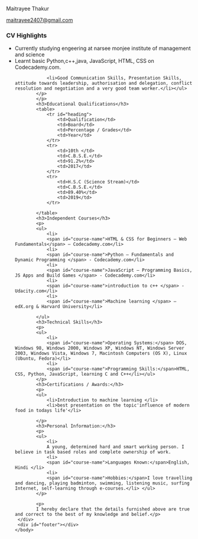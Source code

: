 <html>
 <head>
<link type="text/css" rel="stylesheet" href="resume.css"/>
<title></title> 
</head>
<body>
<div id="header">
<p id="name">Maitrayee Thakur</p>
         <a href="maitrayee2407@gmail.com" target="_blank"><p id="email">maitrayee2407@gmail.com</p></a>
     </div>
     <div class="left">
     </div>
     <div class="right">
            <h3>CV Highlights</h3>
            <p>
            <ul>
                <li>Currently studying engeering at narsee monjee institute of management and science </li>
                <li>Learnt basic Python,c++,java, JavaScript, HTML, CSS on Codecademy.com.</li>
          
                <li>Good Communication Skills, Presentation Skills, attitude towards leadership, authorisation and delegation, conflict resolution and negotiation and a very good team worker.</li></ul>
            </p>
            </p>
            <h3>Educational Qualifications</h3>
            <table>
                <tr id="heading">
                    <td>Qualification</td>
                    <td>Board</td>
                    <td>Percentage / Grades</td>
                    <td>Year</td>
                </tr>
                <tr>
                    <td>10th </td>
                    <td>C.B.S.E.</td>
                    <td>91.2%</td>
                    <td>2017</td>
                </tr>
                <tr>
                    <td>H.S.C (Science Stream)</td>
                    <td>C.B.S.E.</td>
                    <td>89.40%</td>
                    <td>2019</td>
                </tr>
                
            </table>
            <h3>Independent Courses</h3>
            <p>
            <ul>
                <li>
                <span id="course-name">HTML & CSS for Beginners – Web Fundamentals</span> – Codecademy.com</li>
                <li>
                <span id="course-name">Python – Fundamentals and Dynamic Programming </span> - Codecademy.com</li>
                <li>
                <span id="course-name">JavaScript – Programming Basics, JS Apps and Build Games </span> - Codecademy.com</li>
                <li>
                <span id="course-name">introduction to c++ </span> - Udacity.com</li>
                <li>
                <span id="course-name">Machine learning </span> – edX.org & Harvard University</li>
                
            </ul>
            <h3>Technical Skills</h3>
            <p>
            <ul>
                <li>
                <span id="course-name">Operating Systems:</span> DOS, Windows 98, Windows 2000, Windows XP, Windows NT, Windows Server 2003, Windows Vista, Windows 7, Macintosh Computers (OS X), Linux (Ubuntu, Fedora)</li>
                <li>
                <span id="course-name">Programming Skills:</span>HTML, CSS, Python, JavaScript, learning C and C++</li></ul>
            </p>
            <h3>Certifications / Awards:</h3>
            <p>
            <ul>
                <li>Introduction to machine learning </li>
                <li>best presentation on the topic'influence of modern food in todays life'</li>

            </p>
            <h3>Personal Information:</h3>
            <p>
            <ul>
                <li>
                A young, determined hard and smart working person. I believe in task based roles and complete ownership of work.
                <li>
                <span id="course-name">Languages Known:</span>English, Hindi </li>
                <li>
                <span id="course-name">Hobbies:</span>I love travelling and dancing, playing badminton, swimming, listening music, surfing Internet, self-learning through e-courses.</li> </ul>
            </p>
            
            <p>
            I hereby declare that the details furnished above are true and correct to the best of my knowledge and belief.</p>
     </div>
     <div id="footer"></div>
    </body>
</html>
